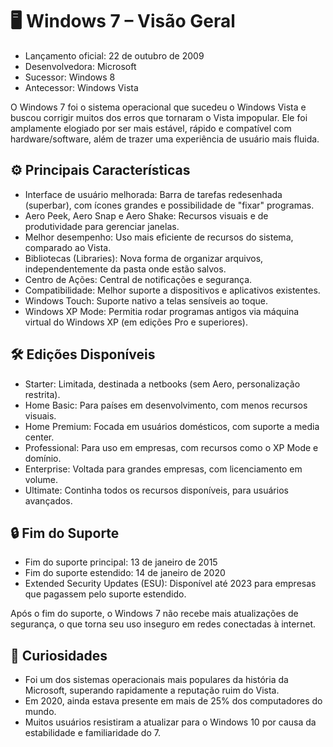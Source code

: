 # 🖥️ Windows 7 – Visão Geral

- Lançamento oficial: 22 de outubro de 2009
- Desenvolvedora: Microsoft
- Sucessor: Windows 8
- Antecessor: Windows Vista

O Windows 7 foi o sistema operacional que sucedeu o Windows Vista e buscou corrigir muitos dos erros que tornaram o Vista impopular. Ele foi amplamente elogiado por ser mais estável, rápido e compatível com hardware/software, além de trazer uma experiência de usuário mais fluida.

## ⚙️ Principais Características

- Interface de usuário melhorada: Barra de tarefas redesenhada (superbar), com ícones grandes e possibilidade de "fixar" programas.
- Aero Peek, Aero Snap e Aero Shake: Recursos visuais e de produtividade para gerenciar janelas.
- Melhor desempenho: Uso mais eficiente de recursos do sistema, comparado ao Vista.
- Bibliotecas (Libraries): Nova forma de organizar arquivos, independentemente da pasta onde estão salvos.
- Centro de Ações: Central de notificações e segurança.
- Compatibilidade: Melhor suporte a dispositivos e aplicativos existentes.
- Windows Touch: Suporte nativo a telas sensíveis ao toque.
- Windows XP Mode: Permitia rodar programas antigos via máquina virtual do Windows XP (em edições Pro e superiores).

## 🛠️ Edições Disponíveis

- Starter: Limitada, destinada a netbooks (sem Aero, personalização restrita).
- Home Basic: Para países em desenvolvimento, com menos recursos visuais.
- Home Premium: Focada em usuários domésticos, com suporte a media center.
- Professional: Para uso em empresas, com recursos como o XP Mode e domínio.
- Enterprise: Voltada para grandes empresas, com licenciamento em volume.
- Ultimate: Continha todos os recursos disponíveis, para usuários avançados.

## 🔒 Fim do Suporte

- Fim do suporte principal: 13 de janeiro de 2015
- Fim do suporte estendido: 14 de janeiro de 2020
- Extended Security Updates (ESU): Disponível até 2023 para empresas que pagassem pelo suporte estendido.

Após o fim do suporte, o Windows 7 não recebe mais atualizações de segurança, o que torna seu uso inseguro em redes conectadas à internet.

## 🧠 Curiosidades

- Foi um dos sistemas operacionais mais populares da história da Microsoft, superando rapidamente a reputação ruim do Vista.
- Em 2020, ainda estava presente em mais de 25% dos computadores do mundo.
- Muitos usuários resistiram a atualizar para o Windows 10 por causa da estabilidade e familiaridade do 7.
